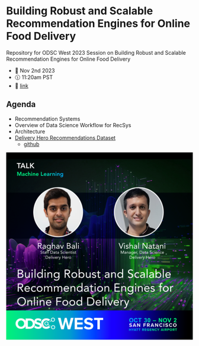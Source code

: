 # Building Robust and Scalable Recommendation Engines for Online Food Delivery 
Repository for ODSC West 2023 Session on Building Robust and Scalable Recommendation Engines for Online Food Delivery 

- :calendar: Nov 2nd 2023
- :clock1130: 11:20am PST
- :pushpin: [link](https://odsc.com/speakers/building-robust-and-scalable-recommendation-engines-for-online-food-delivery/)


## Agenda

+ Recommendation Systems
+ Overview of Data Science Workflow for RecSys
+ Architecture
+ [Delivery Hero Recommendations Dataset](https://dl.acm.org/doi/10.1145/3604915.3610242)
    + [github](https://github.com/deliveryhero/dh-reco-dataset)

<img src="./assets/TALK_Raghav Bali Vishal Natani.png">